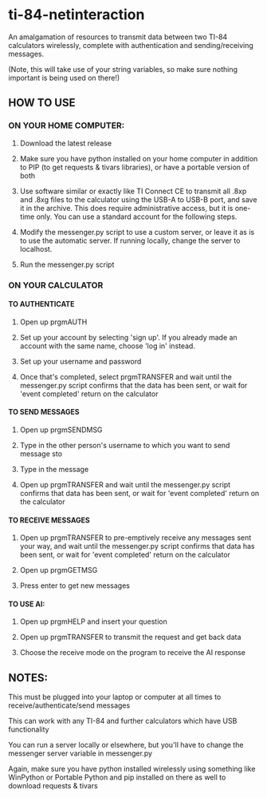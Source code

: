 # ti-84-netinteraction
An amalgamation of resources to transmit data between two TI-84 calculators wirelessly, complete with authentication and sending/receiving messages.

(Note, this will take use of your string variables, so make sure nothing important is being used on there!)

## HOW TO USE

### ON YOUR HOME COMPUTER:

1. Download the latest release

2. Make sure you have python installed on your home computer in addition to PIP (to get requests & tivars libraries), or have a portable version of both 

3. Use software similar or exactly like TI Connect CE to transmit all .8xp and .8xg files to the calculator using the USB-A to USB-B port, and save it in the archive. This does require administrative access, but it is one-time only. You can use a standard account for the following steps.

4. Modify the messenger.py script to use a custom server, or leave it as is to use the automatic server. If running locally, change the server to localhost.

5. Run the messenger.py script

### ON YOUR CALCULATOR

#### TO AUTHENTICATE

1. Open up prgmAUTH

2. Set up your account by selecting 'sign up'. If you already made an account with the same name, choose 'log in' instead.

3. Set up your username and password

4. Once that's completed, select prgmTRANSFER and wait until the messenger.py script confirms that the data has been sent, or wait for 'event completed' return on the calculator

#### TO SEND MESSAGES

1. Open up prgmSENDMSG

2. Type in the other person's username to which you want to send message sto

3. Type in the message

4. Open up prgmTRANSFER and wait until the messenger.py script confirms that data has been sent, or wait for 'event completed' return on the calculator

#### TO RECEIVE MESSAGES

1. Open up prgmTRANSFER to pre-emptively receive any messages sent your way, and wait until the messenger.py script confirms that data has been sent, or wait for 'event completed' return on the calculator

2. Open up prgmGETMSG

3. Press enter to get new messages

#### TO USE AI:

1. Open up prgmHELP and insert your question

2. Open up prgmTRANSFER to transmit the request and get back data

3. Choose the receive mode on the program to receive the AI response

## NOTES:

This must be plugged into your laptop or computer at all times to receive/authenticate/send messages

This can work with any TI-84 and further calculators which have USB functionality

You can run a server locally or elsewhere, but you'll have to change the messenger server variable in messenger.py

Again, make sure you have python installed wirelessly using something like WinPython or Portable Python and pip installed on there as well to download requests & tivars
   
